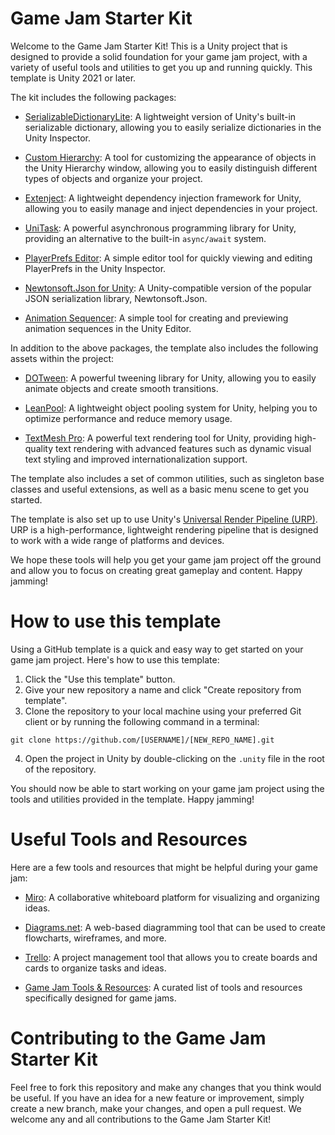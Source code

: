 # Game Jam Starter Kit

Welcome to the Game Jam Starter Kit! This is a Unity project that is designed to provide a solid foundation for your game jam project, with a variety of useful tools and utilities to get you up and running quickly. This template is Unity 2021 or later.

The kit includes the following packages:

- [SerializableDictionaryLite](https://github.com/RotaryHeart/SerializableDictionaryLite): A lightweight version of Unity's built-in serializable dictionary, allowing you to easily serialize dictionaries in the Unity Inspector.

- [Custom Hierarchy](https://github.com/febucci/unitypackage-custom-hierarchy): A tool for customizing the appearance of objects in the Unity Hierarchy window, allowing you to easily distinguish different types of objects and organize your project.

- [Extenject](https://github.com/nolimet/Extenject): A lightweight dependency injection framework for Unity, allowing you to easily manage and inject dependencies in your project.

- [UniTask](https://github.com/Cysharp/UniTask): A powerful asynchronous programming library for Unity, providing an alternative to the built-in `async/await` system.

- [PlayerPrefs Editor](https://github.com/Dysman/bgTools-playerPrefsEditor): A simple editor tool for quickly viewing and editing PlayerPrefs in the Unity Inspector.

- [Newtonsoft.Json for Unity](https://github.com/jilleJr/Newtonsoft.Json-for-Unity): A Unity-compatible version of the popular JSON serialization library, Newtonsoft.Json.

- [Animation Sequencer](https://github.com/brunomikoski/Animation-Sequencer): A simple tool for creating and previewing animation sequences in the Unity Editor.

In addition to the above packages, the template also includes the following assets within the project:

- [DOTween](http://dotween.demigiant.com/): A powerful tweening library for Unity, allowing you to easily animate objects and create smooth transitions.

- [LeanPool](https://github.com/CarlosWilkes/LeanPool): A lightweight object pooling system for Unity, helping you to optimize performance and reduce memory usage.

- [TextMesh Pro](https://docs.unity3d.com/Packages/com.unity.textmeshpro@2.0/manual/index.html): A powerful text rendering tool for Unity, providing high-quality text rendering with advanced features such as dynamic visual text styling and improved internationalization support.

The template also includes a set of common utilities, such as singleton base classes and useful extensions, as well as a basic menu scene to get you started.

The template is also set up to use Unity's [Universal Render Pipeline (URP)](https://docs.unity3d.com/Packages/com.unity.render-pipelines.universal@7.1/manual/index.html). URP is a high-performance, lightweight rendering pipeline that is designed to work with a wide range of platforms and devices.

We hope these tools will help you get your game jam project off the ground and allow you to focus on creating great gameplay and content. Happy jamming!


# How to use this template

Using a GitHub template is a quick and easy way to get started on your game jam project. Here's how to use this template:

1. Click the "Use this template" button.
2. Give your new repository a name and click "Create repository from template".
3. Clone the repository to your local machine using your preferred Git client or by running the following command in a terminal:
```
git clone https://github.com/[USERNAME]/[NEW_REPO_NAME].git
```
4. Open the project in Unity by double-clicking on the `.unity` file in the root of the repository.

You should now be able to start working on your game jam project using the tools and utilities provided in the template. Happy jamming!

# Useful Tools and Resources

Here are a few tools and resources that might be helpful during your game jam:

- [Miro](https://miro.com/): A collaborative whiteboard platform for visualizing and organizing ideas.

- [Diagrams.net](https://app.diagrams.net/): A web-based diagramming tool that can be used to create flowcharts, wireframes, and more.

- [Trello](https://trello.com/en): A project management tool that allows you to create boards and cards to organize tasks and ideas.

- [Game Jam Tools & Resources](https://github.com/kobitoko/Game-Jam-Tools-Resources): A curated list of tools and resources specifically designed for game jams.

# Contributing to the Game Jam Starter Kit

Feel free to fork this repository and make any changes that you think would be useful. If you have an idea for a new feature or improvement, simply create a new branch, make your changes, and open a pull request. We welcome any and all contributions to the Game Jam Starter Kit!
